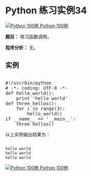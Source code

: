 Python 练习实例34
=============

 [![Python 100例](../images/up.gif)
 Python 100例](python-100-examples.html)


 **题目：** 练习函数调用。

 **程序分析：** 无。

  实例
--

 <pre>

#!/usr/bin/python
# -*- coding: UTF-8 -*-
def hello_world():
    print 'hello world'
def three_hellos():
    for i in range(3):
        hello_world()
if __name__ == '__main__':
    three_hellos()
</pre>

 以上实例输出结果为：


```

hello world
hello world
hello world

```

[![Python 100例](../images/up.gif)
 Python 100例](python-100-examples.html)
